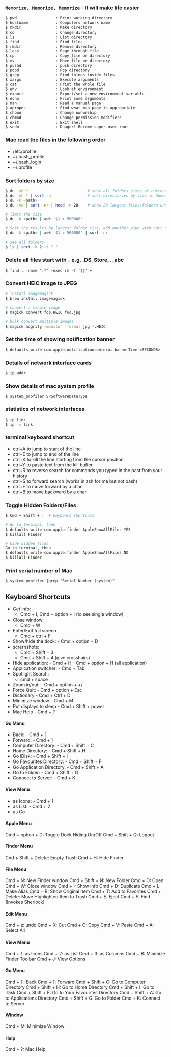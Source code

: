 ### `Memorize, Memorize, Memorize` - It will make life easier

```sh
$ pwd                 : Print working directory
$ hostname            : Computers network name
$ mkdir               : Make directory
$ cd                  : Change directory
$ ls                  : List directory
$ find                : Find files
$ rmdir               : Remove directory
$ less                : Page through file
$ cp                  : Copy file or directory
$ mv                  : Move file or directory
$ pushd               : push directory
$ popd                : Pop directory
$ grep                : Find things inside files
$ xargs               : Execute arguments
$ cat                 : Print the whole file
$ env                 : Look at environment
$ export              : Export/set a new environment variable
$ echo                : Print some arguments
$ man                 : Read a manual page
$ apropos             : Find what man page is appropriate
$ chown               : Change ownweship
$ chmod               : Change permission modifiers
$ exit                : Exit shell
$ sudo                : Dnager! Become super user root
```

### Mac read the files in the following order

- /etc/profile
- ~/.bash_profile
- ~/.bash_login
- ~/.profile

### Sort folders by size

```sh
$ du -sh *                          # show all folders sizes of current location
$ du -sh * | sort -h                # sort directories by size in human-readable mode
$ du -k <path>
$ du -ma | sort -nr | head -n 20    # show 20 largest files/folders under the current directory

# limit the size
$ du -k <path> | awk '$1 > 500000'

# Sort the results by largest folder size, add another pipe with sort command
$ du -k <path> | awk '$1 > 500000' | sort -nr

# see all folders
$ ls | sort -k 2 -t "_"
```

### Delete all files start with `.` e.g. .DS_Store, .\_abc

    $ find . -name ".*" -exec rm -f '{}' +

### Convert HEIC image to JPEG

```sh
# install imagemagick
$ brew install imagemagick

# convert a single image
$ magick convert foo.HEIC foo.jpg

# bulk convert multiple images
$ magick mogrify -monitor -format jpg *.HEIC
```
### Set the time of showing notification banner

    $ defaults write com.apple.notificationcenterui bannerTime <SECONDS>

### Details of network interface cards

    $ ip addr

### Show details of mac system profile

    $ system_profiler SPSoftwareDataType

### statistics of network interfaces

```sh
$ ip link
$ ip -s link
```

### terminal keyboard shortcut

- ctrl+A to jump to start of the line
- ctrl+E to jump to end of the line
- ctrl+K to kill the line starting from the cursor position
- ctrl+Y to paste text from the kill buffer
- ctrl+R to reverse search for commands you typed in the past from your history
- ctrl+S to forward search (works in zsh for me but not bash)
- ctrl+F to move forward by a char
- ctrl+B to move backward by a char

### Toggle Hidden Folders/Files

```sh
$ Cmd + Shift + .  # keyboard shortcuts

# Go to terminal, then
$ defaults write com.apple.finder AppleShowAllFiles YES
$ killall Finder

# hide hidden files
Go to terminal, then
$ defaults write com.apple.finder AppleShowAllFiles NO
$ killall Finder
```

### Print serial number of Mac

    $ system_profiler |grep "Serial Number (system)"

## Keyboard Shortcuts

- Get info:
  - Cmd + I, Cmd + option + I (to see single window)
- Close window:
  - Cmd + W
- Enter/Exit full screen
  - Cmd + ctrl + F
- Show/hide the dock: - Cmd + option + D
- scrernshots:
  - Cmd + Shift + 3
  - Cmd + Shift + 4 (give crosshairs)
- Hide application: - Cmd + H - Cmd + option + H (all application)
- Application switcher: - Cmd + Tab
- Spotlight Search:
  - cmd + space
- Zoom in/out: - Cmd + option + +/-
- Force Quit: - Cmd + option + Esc
- Dictionary - Cmd + Ctrl + D
- Minimize window - Cmd + M
- Put displays to sleep - Cmd + Shift + power
- Mac Help - Cmd + ?

#### Go Manu

- Back: - Cmd + [
- Forward: - Cmd + ]
- Computer Directory: - Cmd + Shift + C
- Home Directory: - Cmd + Shift + H
- Go iDisk: - Cmd + Shift + I
- Go Favourites Directory: - Cmd + Shift + F
- Go Application Directory: - Cmd + Shift + A
- Go to Folder: - Cmd + Shift + G
- Connect to Server: - Cmd + K

#### View Menu

- as Icons: - Cmd + 1
- as List: - Cmd + 2
- as Co

#### Apple Menu
Cmd + option + D: Toggle Dock Hiding On/Off
Cmd + Shift + Q: Logout

#### Finder Menu
Cnd + Shift + Delete: Empty Trash
Cmd + H: Hide Finder

#### File Menu
Cmd + N: New Finder window
Cmd + Shift + N: New Folder
Cmd + O: Open
Cmd + W: Close window
Cmd + I: Show info
Cmd + D: Duplicate
Cmd + L: Make Alias
Cmd + R: Show Original Item
Cmd + T: Add to Favorites
Cmd + Delete: Move Highlighted Item to Trash
Cmd + E: Eject
Cmd + F: Find (Invokes Sherlock)

#### Edit Menu
Cmd + z: undo
Cmd + X: Cut
Cmd + C: Copy
Cmd + V: Paste
Cmd + A: Select All

#### View Menu
Cmd + 1: as Icons
Cmd + 2: as List
Cmd + 3: as Columns
Cmd + B: Minimize Finder Toolbar
Cmd + J: View Options

#### Go Menu
Cmd + [ : Back
Cmd + ]: Forward
Cmd + Shift + C: Go to Computer Directory
Cmd + Shift + H: Go to Home Directory
Cmd + Shift + I: Go to iDisk
Cmd + Shift + F: Go to Your Favourites Directory
Cmd + Shift + A: Go to Applications Directory
Cmd + Shift + G: Go to Folder
Cmd + K: Connect to Server

#### Window
Cmd + M: Minimize Window

#### Help
Cmd + ?: Mac Help
